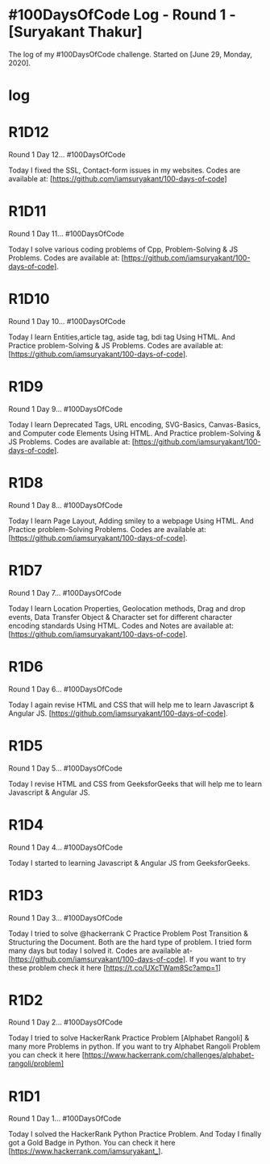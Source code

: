 # #100DaysOfCode Log - Round 1 - [Suryakant Thakur]
The log of my #100DaysOfCode challenge. Started on [June 29, Monday, 2020].
# log
# R1D12
Round 1 Day 12... #100DaysOfCode

Today I fixed the SSL, Contact-form issues in my websites. Codes are available at: [https://github.com/iamsuryakant/100-days-of-code]


# R1D11
Round 1 Day 11... #100DaysOfCode

Today I solve various coding problems of Cpp, Problem-Solving & JS Problems. Codes are available at: [https://github.com/iamsuryakant/100-days-of-code].

# R1D10
Round 1 Day 10... #100DaysOfCode

Today I learn Entities,article tag, aside tag, bdi tag Using HTML. And Practice problem-Solving & JS Problems. Codes are available at: [https://github.com/iamsuryakant/100-days-of-code].


# R1D9
Round 1 Day 9... #100DaysOfCode

Today I learn Deprecated Tags, URL encoding, SVG-Basics, Canvas-Basics, and Computer code Elements Using HTML. And Practice problem-Solving & JS Problems. Codes are available at: [https://github.com/iamsuryakant/100-days-of-code].

# R1D8
Round 1 Day 8... #100DaysOfCode

Today I learn Page Layout, Adding smiley to a webpage Using HTML. And Practice problem-Solving Problems. Codes are available at: [https://github.com/iamsuryakant/100-days-of-code].

# R1D7
Round 1 Day 7... #100DaysOfCode

Today I learn Location Properties, Geolocation methods, Drag and drop events, Data Transfer Object & Character set for different character encoding standards Using HTML. Codes and Notes are available at: [https://github.com/iamsuryakant/100-days-of-code].


# R1D6
Round 1 Day 6... #100DaysOfCode

Today I again revise HTML and CSS that will help me to learn Javascript & Angular JS. [https://github.com/iamsuryakant/100-days-of-code].

# R1D5
Round 1 Day 5... #100DaysOfCode

Today I revise HTML and CSS from GeeksforGeeks that will help me to learn Javascript & Angular JS.

# R1D4
Round 1 Day 4... #100DaysOfCode

Today I started to learning Javascript & Angular JS from GeeksforGeeks.

# R1D3
Round 1 Day 3... #100DaysOfCode

Today I tried to solve @hackerrank C Practice Problem Post Transition & Structuring the Document. Both are the hard type of problem. I tried form many days but today I solved it. Codes are available at- [https://github.com/iamsuryakant/100-days-of-code]. If you want to try these problem check it here [https://t.co/UXcTWam8Sc?amp=1]

# R1D2
Round 1 Day 2... #100DaysOfCode

Today I tried to solve HackerRank Practice Problem [Alphabet Rangoli] & many more Problems in python. If you want to try Alphabet Rangoli Problem you can check it here [https://www.hackerrank.com/challenges/alphabet-rangoli/problem]

# R1D1
Round 1 Day 1... #100DaysOfCode

Today I solved the HackerRank Python Practice Problem. And Today I finally got a Gold Badge in Python. You can check it here [https://www.hackerrank.com/iamsuryakant_].
